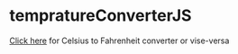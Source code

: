 # tempratureConverterJS
<a href="https://uday-2997.github.io/tempratureConverterJS/" target=_blank>Click here</a> for Celsius to Fahrenheit converter or vise-versa
